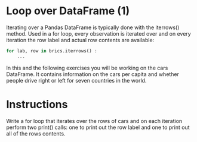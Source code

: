 # Loop over DataFrame (1)
Iterating over a Pandas DataFrame is typically done with the iterrows() method. Used in a for loop, every observation is iterated over and on every iteration the row label and actual row contents are available:
```python
for lab, row in brics.iterrows() :
    ...
```

In this and the following exercises you will be working on the cars DataFrame. It contains information on the cars per capita and whether people drive right or left for seven countries in the world.

# Instructions

Write a for loop that iterates over the rows of cars and on each iteration perform two print() calls: one to print out the row label and one to print out all of the rows contents.
